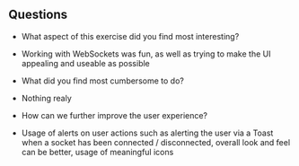 ## Questions

* What aspect of this exercise did you find most interesting?
- Working with WebSockets was fun, as well as trying to make the UI appealing and useable as possible 

* What did you find most cumbersome to do?
- Nothing realy

* How can we further improve the user experience?
- Usage of alerts on user actions such as alerting the user via a Toast when a socket has been connected / disconnected, overall look and feel can be better, usage of meaningful icons 
